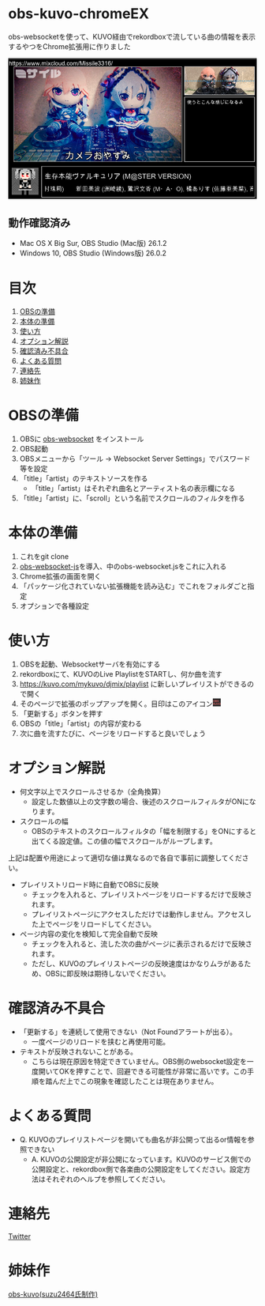 # obs-kuvo-chromeEX

obs-websocketを使って、KUVO経由でrekordboxで流している曲の情報を表示するやつをChrome拡張用に作りました

<img src="./assets/example.png" width="800px" alt="使用例" />

## 動作確認済み
- Mac OS X Big Sur, OBS Studio (Mac版) 26.1.2
- Windows 10, OBS Studio (Windows版) 26.0.2

# 目次
1. [OBSの準備](#obs_setting)
1. [本体の準備](#setting)
1. [使い方](#how2use)
1. [オプション解説](#options)
1. [確認済み不具合](#problems)
1. [よくある質問](#faq)
3. [連絡先](#contact)
4. [姉妹作](#sister_works)

<a id="obs_setting"></a>
# OBSの準備
1. OBSに [obs-websocket](https://github.com/Palakis/obs-websocket/) をインストール
1. OBS起動
1. OBSメニューから「ツール -> Websocket Server Settings」でパスワード等を設定
1. 「title」「artist」のテキストソースを作る
    - 「title」「artist」はそれぞれ曲名とアーティスト名の表示欄になる
1. 「title」「artist」に、「scroll」という名前でスクロールのフィルタを作る

<a id="setting"></a>
# 本体の準備
1. これをgit clone
1. [obs-websocket-js](https://github.com/haganbmj/obs-websocket-js)を導入、中のobs-websocket.jsをこれに入れる
1. Chrome拡張の画面を開く
1. 「パッケージ化されていない拡張機能を読み込む」でこれをフォルダごと指定
1. オプションで各種設定

<a id="how2use"></a>
# 使い方
1. OBSを起動、Websocketサーバを有効にする
1. rekordboxにて、KUVOのLive PlaylistをSTARTし、何か曲を流す
1. https://kuvo.com/mykuvo/djmix/playlist に新しいプレイリストができるので開く
1. そのページで拡張のポップアップを開く。目印はこのアイコン<img src="./icon/icon_32.png" width=16px alt="アイコン" />
1. 「更新する」ボタンを押す
1. OBSの「title」「artist」の内容が変わる
1. 次に曲を流すたびに、ページをリロードすると良いでしょう

<a id="options"></a>
# オプション解説
- 何文字以上でスクロールさせるか（全角換算）
    - 設定した数値以上の文字数の場合、後述のスクロールフィルタがONになります。
- スクロールの幅
    - OBSのテキストのスクロールフィルタの「幅を制限する」をONにすると出てくる設定値。この値の幅でスクロールがループします。

上記は配置や用途によって適切な値は異なるので各自で事前に調整してください。

- プレイリストリロード時に自動でOBSに反映
    - チェックを入れると、プレイリストページをリロードするだけで反映されます。
    - プレイリストページにアクセスしただけでは動作しません。アクセスした上でページをリロードしてください。
- ページ内容の変化を検知して完全自動で反映
    - チェックを入れると、流した次の曲がページに表示されるだけで反映されます。
    - ただし、KUVOのプレイリストページの反映速度はかなりムラがあるため、OBSに即反映は期待しないでください。

<a id="problems"></a>
# 確認済み不具合
- 「更新する」を連続して使用できない（Not Foundアラートが出る）。
    - 一度ページのリロードを挟むと再使用可能。
- テキストが反映されないことがある。
    - こちらは現在原因を特定できていません。OBS側のwebsocket設定を一度開いてOKを押すことで、回避できる可能性が非常に高いです。この手順を踏んだ上でこの現象を確認したことは現在ありません。

<a id="faq"></a>
# よくある質問
- Q. KUVOのプレイリストページを開いても曲名が非公開って出るor情報を参照できない
    - A. KUVOの公開設定が非公開になっています。KUVOのサービス側での公開設定と、rekordbox側で各楽曲の公開設定をしてください。設定方法はそれぞれのヘルプを参照してください。

<a id="contact"></a>
# 連絡先
[Twitter](https://twitter.com/msir3316)

<a id="sister_works"></a>
# 姉妹作
[obs-kuvo(suzu2464氏制作)](https://github.com/suzu2469/obs-kuvo)
